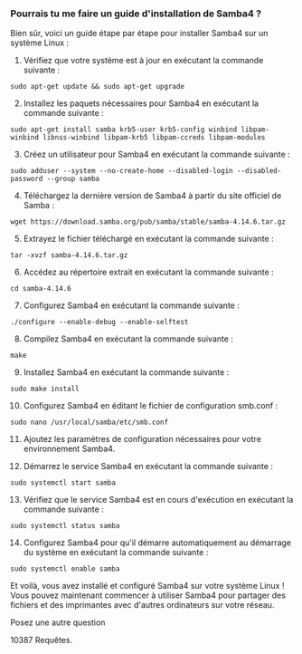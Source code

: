 ### Pourrais tu me faire un guide d'installation de Samba4 ?


Bien sûr, voici un guide étape par étape pour installer Samba4 sur un système Linux :

1. Vérifiez que votre système est à jour en exécutant la commande suivante :
```
sudo apt-get update && sudo apt-get upgrade
```

2. Installez les paquets nécessaires pour Samba4 en exécutant la commande suivante :
```
sudo apt-get install samba krb5-user krb5-config winbind libpam-winbind libnss-winbind libpam-krb5 libpam-ccreds libpam-modules
```

3. Créez un utilisateur pour Samba4 en exécutant la commande suivante :
```
sudo adduser --system --no-create-home --disabled-login --disabled-password --group samba
```

4. Téléchargez la dernière version de Samba4 à partir du site officiel de Samba :
```
wget https://download.samba.org/pub/samba/stable/samba-4.14.6.tar.gz
```

5. Extrayez le fichier téléchargé en exécutant la commande suivante :
```
tar -xvzf samba-4.14.6.tar.gz
```

6. Accédez au répertoire extrait en exécutant la commande suivante :
```
cd samba-4.14.6
```

7. Configurez Samba4 en exécutant la commande suivante :
```
./configure --enable-debug --enable-selftest
```

8. Compilez Samba4 en exécutant la commande suivante :
```
make
```

9. Installez Samba4 en exécutant la commande suivante :
```
sudo make install
```

10. Configurez Samba4 en éditant le fichier de configuration smb.conf :
```
sudo nano /usr/local/samba/etc/smb.conf
```

11. Ajoutez les paramètres de configuration nécessaires pour votre environnement Samba4.

12. Démarrez le service Samba4 en exécutant la commande suivante :
```
sudo systemctl start samba
```

13. Vérifiez que le service Samba4 est en cours d'exécution en exécutant la commande suivante :
```
sudo systemctl status samba
```

14. Configurez Samba4 pour qu'il démarre automatiquement au démarrage du système en exécutant la commande suivante :
```
sudo systemctl enable samba
```

Et voilà, vous avez installé et configuré Samba4 sur votre système Linux ! Vous pouvez maintenant commencer à utiliser Samba4 pour partager des fichiers et des imprimantes avec d'autres ordinateurs sur 
votre réseau.

Posez une autre question

10387 Requêtes.
